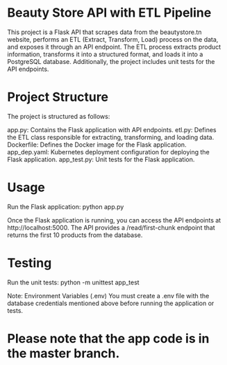 # Beauty Store API with ETL Pipeline
This project is a Flask API that scrapes data from the beautystore.tn website, performs an ETL (Extract, Transform, Load) process on the data, and exposes it through an API endpoint. The ETL process extracts product information, transforms it into a structured format, and loads it into a PostgreSQL database. Additionally, the project includes unit tests for the API endpoints.

# Project Structure
The project is structured as follows:

app.py: Contains the Flask application with API endpoints. etl.py: Defines the ETL class responsible for extracting, transforming, and loading data. Dockerfile: Defines the Docker image for the Flask application. app_dep.yaml: Kubernetes deployment configuration for deploying the Flask application. app_test.py: Unit tests for the Flask application.

# Usage
Run the Flask application: python app.py

Once the Flask application is running, you can access the API endpoints at http://localhost:5000.
The API provides a /read/first-chunk endpoint that returns the first 10 products from the database.
# Testing
Run the unit tests: python -m unittest app_test

Note: Environment Variables (.env) You must create a .env file with the database credentials mentioned above before running the application or tests.
# Please note that the app code is in the master branch.
